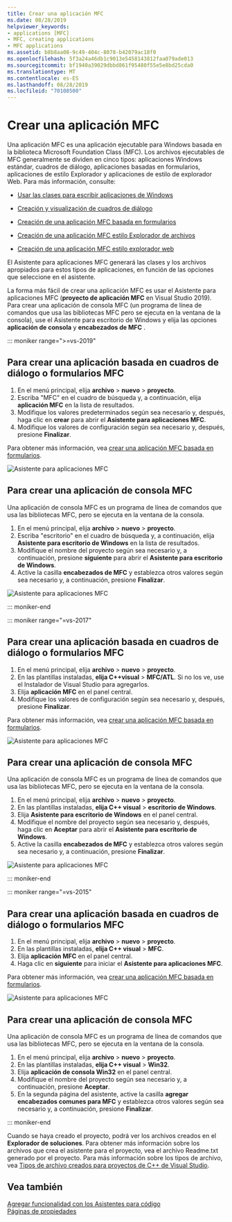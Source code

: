 ```yaml
---
title: Crear una aplicación MFC
ms.date: 08/28/2019
helpviewer_keywords:
- applications [MFC]
- MFC, creating applications
- MFC applications
ms.assetid: b8b8aa08-9c49-404c-8078-b42079ac18f0
ms.openlocfilehash: 5f3a24a46db1c9013e5458143812faa079ade013
ms.sourcegitcommit: bf1940a39029dbbd861f95480f55e5e8bd25cda0
ms.translationtype: MT
ms.contentlocale: es-ES
ms.lasthandoff: 08/28/2019
ms.locfileid: "70108500"
---
```

# <a name="creating-an-mfc-application"></a>Crear una aplicación MFC

Una aplicación MFC es una aplicación ejecutable para Windows basada en la biblioteca Microsoft Foundation Class (MFC). Los archivos ejecutables de MFC generalmente se dividen en cinco tipos: aplicaciones Windows estándar, cuadros de diálogo, aplicaciones basadas en formularios, aplicaciones de estilo Explorador y aplicaciones de estilo de explorador Web. Para más información, consulte:

- [Usar las clases para escribir aplicaciones de Windows](../../mfc/using-the-classes-to-write-applications-for-windows.md)

- [Creación y visualización de cuadros de diálogo](../../mfc/creating-and-displaying-dialog-boxes.md)

- [Creación de una aplicación MFC basada en formularios](../../mfc/reference/creating-a-forms-based-mfc-application.md)

- [Creación de una aplicación MFC estilo Explorador de archivos](../../mfc/reference/creating-a-file-explorer-style-mfc-application.md)

- [Creación de una aplicación MFC estilo explorador web](../../mfc/reference/creating-a-web-browser-style-mfc-application.md)

El Asistente para aplicaciones MFC generará las clases y los archivos apropiados para estos tipos de aplicaciones, en función de las opciones que seleccione en el asistente.


La forma más fácil de crear una aplicación MFC es usar el Asistente para aplicaciones MFC (**proyecto de aplicación MFC** en Visual Studio 2019). Para crear una aplicación de consola MFC (un programa de línea de comandos que usa las bibliotecas MFC pero se ejecuta en la ventana de la consola), use el Asistente para escritorio de Windows y elija las opciones **aplicación de consola** y **encabezados de MFC** .

::: moniker range=">=vs-2019"

## <a name="to-create-an-mfc-forms-or-dialog-based-application"></a>Para crear una aplicación basada en cuadros de diálogo o formularios MFC

1. En el menú principal, elija **archivo** > **nuevo** > **proyecto**.
1. Escriba "MFC" en el cuadro de búsqueda y, a continuación, elija **aplicación MFC** en la lista de resultados.
1. Modifique los valores predeterminados según sea necesario y, después, haga clic en **crear** para abrir el **Asistente para aplicaciones MFC**.
1. Modifique los valores de configuración según sea necesario y, después, presione **Finalizar**.

Para obtener más información, vea [crear una aplicación MFC basada en formularios](creating-a-forms-based-mfc-application.md).

![Asistente para aplicaciones MFC](media/mfc-app-wizard.png)

## <a name="to-create-an-mfc-console-application"></a>Para crear una aplicación de consola MFC

Una aplicación de consola MFC es un programa de línea de comandos que usa las bibliotecas MFC, pero se ejecuta en la ventana de la consola.

1. En el menú principal, elija **archivo** > **nuevo** > **proyecto**.
1. Escriba "escritorio" en el cuadro de búsqueda y, a continuación, elija **Asistente para escritorio de Windows** en la lista de resultados.
1. Modifique el nombre del proyecto según sea necesario y, a continuación, presione **siguiente** para abrir el **Asistente para escritorio de Windows**.
1. Active la casilla **encabezados de MFC** y establezca otros valores según sea necesario y, a continuación, presione **Finalizar**.

![Asistente para aplicaciones MFC](media/windows-desktop-wizard.png)

::: moniker-end

::: moniker range="=vs-2017"

## <a name="to-create-an-mfc-forms-or-dialog-based-application"></a>Para crear una aplicación basada en cuadros de diálogo o formularios MFC

1. En el menú principal, elija **archivo** > **nuevo** > **proyecto**.
1. En las plantillas instaladas, **elija C++visual**   >  **MFC/ATL**. Si no los ve, use el Instalador de Visual Studio para agregarlos.
1. Elija **aplicación MFC** en el panel central.
1. Modifique los valores de configuración según sea necesario y, después, presione **Finalizar**.

Para obtener más información, vea [crear una aplicación MFC basada en formularios](creating-a-forms-based-mfc-application.md).

![Asistente para aplicaciones MFC](media/mfc-app-wizard.png)

## <a name="to-create-an-mfc-console-application"></a>Para crear una aplicación de consola MFC

Una aplicación de consola MFC es un programa de línea de comandos que usa las bibliotecas MFC, pero se ejecuta en la ventana de la consola.

1. En el menú principal, elija **archivo** > **nuevo** > **proyecto**.
1. En las plantillas instaladas, **elija C++ visual** > **escritorio de Windows**.
1. Elija **Asistente para escritorio de Windows** en el panel central.
1. Modifique el nombre del proyecto según sea necesario y, después, haga clic en **Aceptar** para abrir el **Asistente para escritorio de Windows**.
1. Active la casilla **encabezados de MFC** y establezca otros valores según sea necesario y, a continuación, presione **Finalizar**.

![Asistente para aplicaciones MFC](media/windows-desktop-wizard-2017.png)

::: moniker-end

::: moniker range="=vs-2015"

## <a name="to-create-an-mfc-forms-or-dialog-based-application"></a>Para crear una aplicación basada en cuadros de diálogo o formularios MFC

1. En el menú principal, elija **archivo** > **nuevo** > **proyecto**.
1. En las plantillas instaladas, **elija C++ visual** > **MFC**.
1. Elija **aplicación MFC** en el panel central.
1. Haga clic en **siguiente** para iniciar el **Asistente para aplicaciones MFC**.

Para obtener más información, vea [crear una aplicación MFC basada en formularios](creating-a-forms-based-mfc-application.md).

![Asistente para aplicaciones MFC](media/mfc-app-wizard-2015.png)

## <a name="to-create-an-mfc-console-application"></a>Para crear una aplicación de consola MFC

Una aplicación de consola MFC es un programa de línea de comandos que usa las bibliotecas MFC, pero se ejecuta en la ventana de la consola.

1. En el menú principal, elija **archivo** > **nuevo** > **proyecto**.
1. En las plantillas instaladas, **elija C++ visual** > **Win32**.
1. Elija **aplicación de consola Win32** en el panel central.
1. Modifique el nombre del proyecto según sea necesario y, a continuación, presione **Aceptar**.
1. En la segunda página del asistente, active la casilla **agregar encabezados comunes para MFC** y establezca otros valores según sea necesario y, a continuación, presione **Finalizar**.

::: moniker-end

Cuando se haya creado el proyecto, podrá ver los archivos creados en el **Explorador de soluciones**. Para obtener más información sobre los archivos que crea el asistente para el proyecto, vea el archivo Readme.txt generado por el proyecto. Para más información sobre los tipos de archivo, vea [Tipos de archivo creados para proyectos de C++ de Visual Studio](../../build/reference/file-types-created-for-visual-cpp-projects.md).

## <a name="see-also"></a>Vea también

[Agregar funcionalidad con los Asistentes para código](../../ide/adding-functionality-with-code-wizards-cpp.md)<br/>
[Páginas de propiedades](../../build/reference/property-pages-visual-cpp.md)
